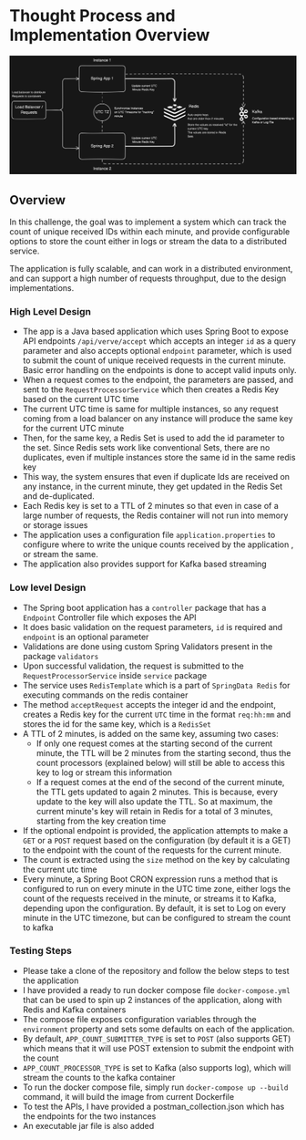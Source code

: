 # Thought Process and Implementation Overview

![Architecture Overview](design.png)

## Overview

In this challenge, the goal was to implement a system which can track the count of unique received IDs within each minute, and provide configurable options to store the count either in logs or stream the data to a distributed service. 


The application is fully scalable, and can work in a distributed environment, and can support a high number of requests throughput, due to the design implementations.

### High Level Design
- The app is a Java based application which uses Spring Boot to expose API endpoints ```/api/verve/accept``` which accepts an integer ```id``` as a query parameter and also accepts optional ```endpoint``` parameter, which is used to submit the count of unique received requests in the current minute. Basic error handling on the endpoints is done to accept valid inputs only.
- When a request comes to the endpoint, the parameters are passed, and sent to the ```RequestProcessorService``` which then creates a Redis Key based on the current UTC time
- The current UTC time is same for multiple instances, so any request coming from a load balancer on any instance will produce the same key for the current UTC minute
- Then, for the same key, a Redis Set is used to add the id parameter to the set. Since Redis sets work like conventional Sets, there are no duplicates, even if multiple instances store the same id in the same redis key
- This way, the system ensures that even if duplicate Ids are received on any instance, in the current minute, they get updated in the Redis Set and de-duplicated.
- Each Redis key is set to a TTL of 2 minutes so that even in case of a large number of requests, the Redis container will not run into memory or storage issues
- The application uses a configuration file ```application.properties``` to configure where to write the unique counts received by the application , or stream the same.  
- The application also provides support for Kafka based streaming


### Low level Design

- The Spring boot application has a ```controller``` package that has a ```Endpoint``` Controller file which exposes the API
- It does basic validation on the request parameters, ```id``` is required and ```endpoint``` is an optional parameter
- Validations are done using custom Spring Validators present in the package ```validators```
- Upon successful validation, the request is submitted to the ```RequestProcessorService``` inside ```service``` package
- The service uses ```RedisTemplate``` which is a part of ```SpringData Redis``` for executing commands on the redis container
- The method ```acceptRequest``` accepts the integer id and the endpoint, creates a Redis key for the current ```UTC``` time in the format ```req:hh:mm``` and stores the id for the same key, which is a ```RedisSet```
- A TTL of 2 minutes, is added on the same key, assuming two cases:
  - If only one request comes at the starting second of the current minute, the TTL will be 2 minutes from the starting second, thus the count processors (explained below) will still be able to access this key to log or stream this information
  - If a request comes at the end of the second of the current minute, the TTL gets updated to again 2 minutes. This is because, every update to the key will also update the TTL. So at maximum, the current minute's key will retain in Redis for a total of 3 minutes, starting from the key creation time
- If the optional endpoint is provided, the application attempts to make a ```GET``` or a ```POST``` request based on the configuration (by default it is a GET) to the endpoint with the count of the requests for the current minute.
- The count is extracted using the ```size``` method on the key by calculating the current utc time
- Every minute, a Spring Boot CRON expression runs a method that is configured to run on every minute in the UTC time zone, either logs the count of the requests received in the minute, or streams it to Kafka, depending upon the configuration. By default, it is set to Log on every minute in the UTC timezone, but can be configured to stream the count to kafka

### Testing Steps

- Please take a clone of the repository and follow the below steps to test the application
- I have provided a ready to run docker compose file ```docker-compose.yml``` that can be used to spin up 2 instances of the application, along with Redis and Kafka containers
- The compose file exposes configuration variables through the ```environment``` property and sets some defaults on each of the application.
- By default, ```APP_COUNT_SUBMITTER_TYPE``` is set to ```POST``` (also supports GET) which means that it will use POST extension to submit the endpoint with the count
- ```APP_COUNT_PROCESSOR_TYPE``` is set to Kafka (also supports log), which will stream the counts to the kafka container
- To run the docker compose file, simply run ```docker-compose up --build ``` command, it will build the image from current Dockerfile
- To test the APIs, I have provided a postman_collection.json which has the endpoints for the two instances
- An executable jar file is also added



